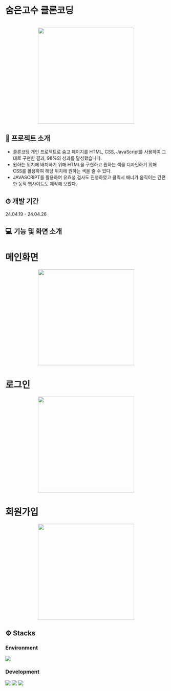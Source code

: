 # 숨은고수 클론코딩
<br />
<div align="center">
  <img width="300" src=https://github.com/jang1234567/clone_coding/assets/120088675/12d23f96-41b7-493c-be75-9d66ce794a12>
</div>




## 📁 프로젝트 소개
- 클론코딩 개인 프로젝트로 숨고 페이지를 HTML, CSS, JavaScript를 사용하여 그대로 구현한 결과, 98%의 성과를 달성했습니다.
- 원하는 위치에 배치하기 위해 HTML을  구현하고 원하는 색을 디자인하기 위해 CSS를 활용하여 해당 위치에 원하는 색을 줄 수 있다.
- JAVASCRIPT를 활용하여 유효성 검사도 진행하였고 클릭시 배너가 움직이는 간편한 동적 웹사이트도 제작해 보았다.


## ⏱ 개발 기간
24.04.19 - 24.04.26


## 💻 기능 및 화면 소개
# 메인화면<br>
<div align="center">
  <img width="300" src=https://github.com/jang1234567/clone_coding/assets/120088675/0f0e80e7-568e-43a5-b35d-35cfdf4a22f0>
</div>

# 로그인<br>
<div align="center">
  <img width="300" src=https://github.com/jang1234567/clone_coding/assets/120088675/053b9b23-947c-4a6e-9e2c-be8a130075c0">
</div>

# 회원가입<br>
<div align="center">
  <img width="300" src=https://github.com/jang1234567/clone_coding/assets/120088675/158f3ba4-07a6-4d20-b42f-afd0614a0d26>
</div>


## ⚙ Stacks

### Environment
<div>
  <img src="https://img.shields.io/badge/Visual Studio Code-007ACC?style=flat&logo=visualstudiocode&logoColor=white"/>
</div>

### Development
<div>
  <img src="https://img.shields.io/badge/HTML-E34F26?style=flat&logo=html5&logoColor=white"/>
  <img src="https://img.shields.io/badge/CSS-1572B6?style=flat&logo=css3&logoColor=white"/>
  <img src="https://img.shields.io/badge/JavaScript-F7DF1E?style=flat&logo=javascript&logoColor=white"/>
</div>
